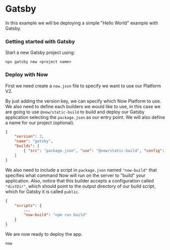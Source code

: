 # Gatsby

In this example we will be deploying a simple "Hello World" example with Gatsby.

### Getting started with Gatsby

Start a new Gatsby project using:

```
npx gatsby new <project name>
```

### Deploy with Now

First we need create a `now.json` file to specify we want to use our Platform V2.

By just adding the version key, we can specify which Now Platform to use. We also need to define each builders we would like to use, in this case we are going to use `@now/static-build` to build and deploy our Gatsby application selecting the `package.json` as our entry point. We will also define a name for our project (optional).

```json
{
    "version": 2,
    "name": "gatsby",
    "builds": [
        { "src": "package.json", "use": "@now/static-build", "config": {"distDir": "public"} }
    ]
}
```

We also need to include a script in `package.json` named `"now-build"` that specifies what command Now will run on the server to "build" your application. Also, notice that this builder accepts a configuration called `"distDir"`, which should point to the output directory of our build script, which for Gatsby it is called `public`.

```json
{
    "scripts": {
        ...
        "now-build": "npm run build"
    }
}
```

We are now ready to deploy the app.

```
now
```
